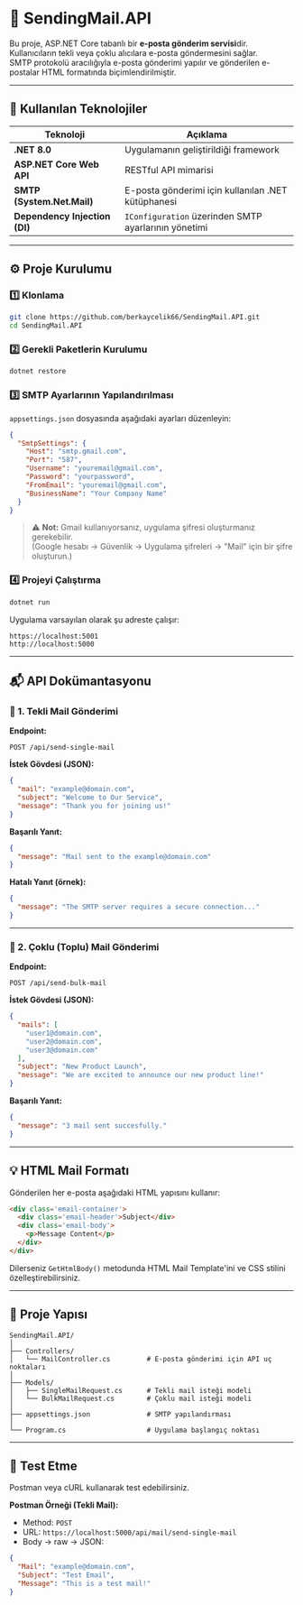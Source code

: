# 📧 SendingMail.API

Bu proje, ASP.NET Core tabanlı bir **e-posta gönderim servisi**dir.  
Kullanıcıların tekli veya çoklu alıcılara e-posta göndermesini sağlar.  
SMTP protokolü aracılığıyla e-posta gönderimi yapılır ve gönderilen e-postalar HTML formatında biçimlendirilmiştir.

---

## 🚀 Kullanılan Teknolojiler

| Teknoloji | Açıklama |
|------------|-----------|
| **.NET 8.0** | Uygulamanın geliştirildiği framework |
| **ASP.NET Core Web API** | RESTful API mimarisi |
| **SMTP (System.Net.Mail)** | E-posta gönderimi için kullanılan .NET kütüphanesi |
| **Dependency Injection (DI)** | `IConfiguration` üzerinden SMTP ayarlarının yönetimi |

---

## ⚙️ Proje Kurulumu

### 1️⃣ Klonlama
```bash
git clone https://github.com/berkaycelik66/SendingMail.API.git
cd SendingMail.API
```

### 2️⃣ Gerekli Paketlerin Kurulumu
```bash
dotnet restore
```

### 3️⃣ SMTP Ayarlarının Yapılandırılması

`appsettings.json` dosyasında aşağıdaki ayarları düzenleyin:

```json
{
  "SmtpSettings": {
    "Host": "smtp.gmail.com",
    "Port": "587",
    "Username": "youremail@gmail.com",
    "Password": "yourpassword",
    "FromEmail": "youremail@gmail.com",
    "BusinessName": "Your Company Name"
  }
}
```

> ⚠️ **Not:** Gmail kullanıyorsanız, uygulama şifresi oluşturmanız gerekebilir.  
> (Google hesabı → Güvenlik → Uygulama şifreleri → "Mail" için bir şifre oluşturun.)

### 4️⃣ Projeyi Çalıştırma
```bash
dotnet run
```

Uygulama varsayılan olarak şu adreste çalışır:
```
https://localhost:5001
http://localhost:5000
```

---

## 📬 API Dokümantasyonu

### 🔹 1. Tekli Mail Gönderimi
**Endpoint:**
```
POST /api/send-single-mail
```

**İstek Gövdesi (JSON):**
```json
{
  "mail": "example@domain.com",
  "subject": "Welcome to Our Service",
  "message": "Thank you for joining us!"
}
```

**Başarılı Yanıt:**
```json
{
  "message": "Mail sent to the example@domain.com"
}
```

**Hatalı Yanıt (örnek):**
```json
{
  "message": "The SMTP server requires a secure connection..."
}
```

---

### 🔹 2. Çoklu (Toplu) Mail Gönderimi
**Endpoint:**
```
POST /api/send-bulk-mail
```

**İstek Gövdesi (JSON):**
```json
{
  "mails": [
    "user1@domain.com",
    "user2@domain.com",
    "user3@domain.com"
  ],
  "subject": "New Product Launch",
  "message": "We are excited to announce our new product line!"
}
```

**Başarılı Yanıt:**
```json
{
  "message": "3 mail sent succesfully."
}
```

---

## 💡 HTML Mail Formatı

Gönderilen her e-posta aşağıdaki HTML yapısını kullanır:

```html
<div class='email-container'>
  <div class='email-header'>Subject</div>
  <div class='email-body'>
    <p>Message Content</p>
  </div>
</div>
```

Dilerseniz `GetHtmlBody()` metodunda HTML Mail Template'ini ve CSS stilini özelleştirebilirsiniz.

---

## 🧩 Proje Yapısı

```
SendingMail.API/
│
├── Controllers/
│   └── MailController.cs         # E-posta gönderimi için API uç noktaları
│
├── Models/
│   ├── SingleMailRequest.cs      # Tekli mail isteği modeli
│   └── BulkMailRequest.cs        # Çoklu mail isteği modeli
│
├── appsettings.json              # SMTP yapılandırması
│
└── Program.cs                    # Uygulama başlangıç noktası
```

---

## 🧪 Test Etme

Postman veya cURL kullanarak test edebilirsiniz.

**Postman Örneği (Tekli Mail):**
- Method: `POST`
- URL: `https://localhost:5000/api/mail/send-single-mail`
- Body → raw → JSON:

```json
{
  "Mail": "example@domain.com",
  "Subject": "Test Email",
  "Message": "This is a test mail!"
}
```


